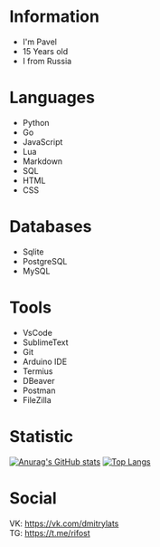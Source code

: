 # Information
* I'm Pavel
* 15 Years old
* I from Russia

# Languages
* Python
* Go
* JavaScript
* Lua
* Markdown
* SQL
* HTML
* CSS

# Databases
* Sqlite
* PostgreSQL
* MySQL

# Tools
* VsCode
* SublimeText
* Git
* Arduino IDE
* Termius
* DBeaver
* Postman
* FileZilla

# Statistic
[![Anurag's GitHub stats](https://github-readme-stats.vercel.app/api?username=h1xeg&theme=tokyonight)](https://github.com/anuraghazra/github-readme-stats)
[![Top Langs](https://github-readme-stats.vercel.app/api/top-langs/?username=h1xeg&layout=compact&theme=tokyonight)](https://github.com/anuraghazra/github-readme-stats)

# Social
VK: https://vk.com/dmitrylats  
TG: https://t.me/rifost
